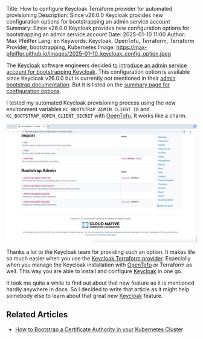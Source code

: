 Title: How to configure Keycloak Terraform provider for automated provisioning
Description: Since v26.0.0 Keycloak provides new configuration options for bootstrapping an admin service account   
Summary: Since v26.0.0 Keycloak provides new configuration options for bootstrapping an admin service account
Date: 2025-01-10 11:00
Author: Max Pfeiffer
Lang: en
Keywords: Keycloak, OpenTofu, Terraform, Terraform Provider, bootstrapping, Kubernetes
Image: https://max-pfeiffer.github.io/images/2025-01-10_keycloak_config_option.jpeg

The [Keycloak](https://www.keycloak.org/) software engineers decided
[to introduce an admin service account for bootstrapping Keycloak](https://github.com/keycloak/keycloak/issues/9829#issuecomment-2109799158).
This configuration option is available since Keycloak v26.0.0 but is currently not mentioned in their
[admin bootstrap documentation](https://www.keycloak.org/server/bootstrap-admin-recovery). But it is listed on the
[summary page for configuration options](https://www.keycloak.org/server/all-config#category-bootstrap_admin).

I tested my automated Keycloak provisioning process using the new environment variables `KC_BOOTSTRAP_ADMIN_CLIENT_ID`
and `KC_BOOTSTRAP_ADMIN_CLIENT_SECRET` with [OpenTofu](https://opentofu.org/). It works like a charm.

![2025-01-10_keycloak_config_option.jpeg](images/2025-01-10_keycloak_config_option.jpeg)

Thanks a lot to the Keycloak team for providing such an option. It makes life so much easier when you use the
[Keycloak Terraform provider](https://github.com/keycloak/terraform-provider-keycloak). Especially when you
manage the Keycloak installation with [OpenTofu](https://opentofu.org/) or Terraform as well. This way you are able
to install and configure [Keycloak](https://www.keycloak.org/) in one go.

It took me quite a while to find out about that new feature as it is mentioned hardly anywhere in docs. So I decided
to write that article as it might help somebody else to learn about that great new [Keycloak](https://www.keycloak.org/)
feature.

## Related Articles

* [How to Bootstrap a Certificate Authority in your Kubernetes Cluster]({filename}/2025-01-20_bootstrap_certificate_authority_for_kubernetes.md)
